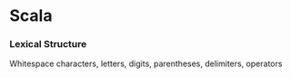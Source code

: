 # Scala
### Lexical Structure
Whitespace characters, letters, digits, parentheses, delimiters, operators
